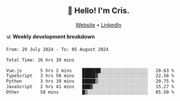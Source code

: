 
<h2 align="center">👋 Hello! I'm Cris.</h2>
<p align="center">
  <a href="https://www.criscunas.dev">Website</a> •
  <a href="https://www.linkedin.com/in/cristophercunas/">LinkedIn</a> 
</p>


📊 **Weekly development breakdown**
<!--START_SECTION:waka-->

```txt
From: 29 July 2024 - To: 05 August 2024

Total Time: 16 hrs 39 mins

Vue.js       5 hrs 2 mins    ███████░░░░░░░░░░░░░░░░░░   28.63 %
TypeScript   3 hrs 58 mins   █████▓░░░░░░░░░░░░░░░░░░░   22.58 %
Python       3 hrs 39 mins   █████▒░░░░░░░░░░░░░░░░░░░   20.75 %
JavaScript   2 hrs 41 mins   ███▓░░░░░░░░░░░░░░░░░░░░░   15.27 %
Other        58 mins         █▒░░░░░░░░░░░░░░░░░░░░░░░   05.50 %
```

<!--END_SECTION:waka-->
